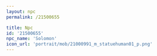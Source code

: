 ```yaml
---
layout: npc
permalink: /21500655

title: Npc
id: '21500655'
npc_name: 'Solomon'
icon_url: 'portrait/mob/21000991_m_statuehuman01_p.png'
---
```

